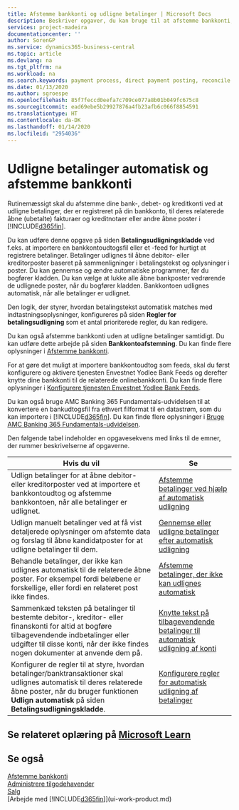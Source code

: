 ```yaml
---
title: Afstemme bankkonti og udligne betalinger | Microsoft Docs
description: Beskriver opgaver, du kan bruge til at afstemme bankkonti, tilgodehavender og skyldige beløb, bogføre indbetalinger eller udgifter og udligne betalinger automatisk.
services: project-madeira
documentationcenter: ''
author: SorenGP
ms.service: dynamics365-business-central
ms.topic: article
ms.devlang: na
ms.tgt_pltfrm: na
ms.workload: na
ms.search.keywords: payment process, direct payment posting, reconcile payment, expenses, cash receipts
ms.date: 01/13/2020
ms.author: sgroespe
ms.openlocfilehash: 85f7feccd0eefa7c709ce077a8b01b049fc675c8
ms.sourcegitcommit: ead69ebe5b29927876a4fb23afb6c066f8854591
ms.translationtype: HT
ms.contentlocale: da-DK
ms.lasthandoff: 01/14/2020
ms.locfileid: "2954036"
---
```

# <a name="applying-payments-automatically-and-reconciling-bank-accounts"></a>Udligne betalinger automatisk og afstemme bankkonti
Rutinemæssigt skal du afstemme dine bank-, debet- og kreditkonti ved at udligne betalinger, der er registreret på din bankkonto, til deres relaterede åbne (ubetalte) fakturaer og kreditnotaer eller andre åbne poster i [!INCLUDE[d365fin](includes/d365fin_md.md)].  

Du kan udføre denne opgave på siden **Betalingsudligningskladde** ved f.eks. at importere en bankkontoudtogsfil eller et -feed for hurtigt at registrere betalinger. Betalinger udlignes til åbne debitor- eller kreditorposter baseret på sammenligninger i betalingstekst og oplysninger i poster. Du kan gennemse og ændre automatiske programmer, før du bogfører kladden. Du kan vælge at lukke alle åbne bankposter vedrørende de udlignede poster, når du bogfører kladden. Bankkontoen udlignes automatisk, når alle betalinger er udlignet.

Den logik, der styrer, hvordan betalingstekst automatisk matches med indtastningsoplysninger, konfigureres på siden **Regler for betalingsudligning** som et antal prioriterede regler, du kan redigere.

Du kan også afstemme bankkonti uden at udligne betalinger samtidigt. Du kan udføre dette arbejde på siden **Bankkontoafstemning**. Du kan finde flere oplysninger i [Afstemme bankkonti](bank-how-reconcile-bank-accounts-separately.md).   

For at gøre det muligt at importere bankkontoudtog som feeds, skal du først konfigurere og aktivere tjenesten Envestnet Yodlee Bank Feeds og derefter knytte dine bankkonti til de relaterede onlinebankkonti. Du kan finde flere oplysninger i [Konfigurere tjenesten Envestnet Yodlee Bank Feeds](bank-how-setup-bank-statement-service.md).  

Du kan også bruge AMC Banking 365 Fundamentals-udvidelsen til at konvertere en bankudtogsfil fra ethvert filformat til en datastrøm, som du kan importere i [!INCLUDE[d365fin](includes/d365fin_md.md)]. Du kan finde flere oplysninger i [Bruge AMC Banking 365 Fundamentals-udvidelsen](ui-extensions-amc-banking.md).  

Den følgende tabel indeholder en opgavesekvens med links til de emner, der rummer beskrivelserne af opgaverne.  

| Hvis du vil | Se |
| --- | --- |
| Udlign betalinger for at åbne debitor- eller kreditorposter ved at importere et bankkontoudtog og afstemme bankkontoen, når alle betalinger er udlignet. |[Afstemme betalinger ved hjælp af automatisk udligning](receivables-how-reconcile-payments-auto-application.md) |
| Udlign manuelt betalinger ved at få vist detaljerede oplysninger om afstemte data og forslag til åbne kandidatposter for at udligne betalinger til dem. |[Gennemse eller udligne betalinger efter automatisk udligning](receivables-how-review-apply-payments-auto-application.md) |
| Behandle betalinger, der ikke kan udlignes automatisk til de relaterede åbne poster. For eksempel fordi beløbene er forskellige, eller fordi en relateret post ikke findes. |[Afstemme betalinger, der ikke kan udlignes automatisk](receivables-how-reconcile-payments-cannot-apply-auto.md) |
| Sammenkæd teksten på betalinger til bestemte debitor-, kreditor- eller finanskonti for altid at bogføre tilbagevendende indbetalinger eller udgifter til disse konti, når der ikke findes nogen dokumenter at anvende dem på. |[Knytte tekst på tilbagevendende betalinger til automatisk udligning af konti](receivables-how-map-text-recurring-payments-accounts-auto-reconcilliation.md) |
|Konfigurer de regler til at styre, hvordan betalinger/banktransaktioner skal udlignes automatisk til deres relaterede åbne poster, når du bruger funktionen **Udlign automatisk** på siden **Betalingsudligningskladde**.|[Konfigurere regler for automatisk udligning af betalinger](receivables-how-set-up-payment-application-rules.md)|

## <a name="see-related-training-at-microsoft-learn"></a>Se relateret oplæring på [Microsoft Learn](/learn/modules/use-journals-dynamics-365-business-central/index)

## <a name="see-also"></a>Se også
[Afstemme bankkonti](bank-how-reconcile-bank-accounts-separately.md)  
[Administrere tilgodehavender](receivables-manage-receivables.md)  
[Salg](sales-manage-sales.md)  
[Arbejde med [!INCLUDE[d365fin](includes/d365fin_md.md)]](ui-work-product.md)
